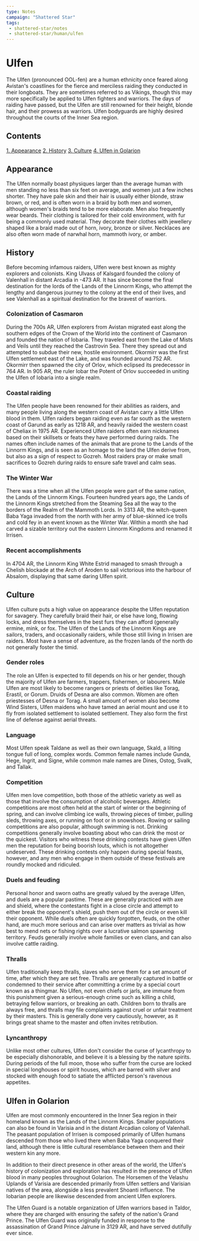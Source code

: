 ```yaml
---
type: Notes
campaign: "Shattered Star"
tags:
 - shattered-star/notes
 - shattered-star/human/ulfen
---
```

# Ulfen

The Ulfen (pronounced OOL-fen) are a human ethnicity once feared along Avistan's coastlines for the fierce and merciless raiding they conducted in their longboats. They are sometimes referred to as Vikings, though this may more specifically be applied to Ulfen fighters and warriors. The days of raiding have passed, but the Ulfen are still renowned for their height, blonde hair, and their prowess as warriors. Ulfen bodyguards are highly desired throughout the courts of the Inner Sea region.

## Contents
<span class="nav">[1. Appearance](#Appearance)
[2. History](#History)
[3. Culture](#Culture)
[4. Ulfen in Golarion](#Ulfen+in+Golarion)</span>

## Appearance
The Ulfen normally boast physiques larger than the average human with men standing no less than six feet on average, and women just a few inches shorter. They have pale skin and their hair is usually either blonde, straw brown, or red, and is often worn in a braid by both men and women, although women's braids tend to be more elaborate. Men also frequently wear beards. Their clothing is tailored for their cold environment, with fur being a commonly used material. They decorate their clothes with jewellery shaped like a braid made out of horn, ivory, bronze or silver. Necklaces are also often worn made of narwhal horn, mammoth ivory, or amber.

## History
Before becoming infamous raiders, Ulfen were best known as mighty explorers and colonists. King Ulvass of Kalsgard founded the colony of Valenhall in distant Arcadia in -473 AR. It has since become the final destination for the lords of the Lands of the Linnorm Kings, who attempt the lengthy and dangerous journey to the colony at the end of their lives, and see Valenhall as a spiritual destination for the bravest of warriors.

### Colonization of Casmaron
During the 700s AR, Ulfen explorers from Avistan migrated east along the southern edges of the Crown of the World into the continent of Casmaron and founded the nation of Iobaria. They traveled east from the Lake of Mists and Veils until they reached the Castrovin Sea. There they spread out and attempted to subdue their new, hostile environment. Okormirr was the first Ulfen settlement east of the Lake, and was founded around 752 AR. Okormirr then spawned the city of Orlov, which eclipsed its predecessor in 764 AR. In 905 AR, the ruler Iobar the Potent of Orlov succeeded in uniting the Ulfen of Iobaria into a single realm.
  
### Coastal raiding
The Ulfen people have been renowned for their abilities as raiders, and many people living along the western coast of Avistan carry a little Ulfen blood in them. Ulfen raiders began raiding even as far south as the western coast of Garund as early as 1218 AR, and heavily raided the western coast of Cheliax in 1975 AR. Experienced Ulfen raiders often earn nicknames based on their skillsets or feats they have performed during raids. The names often include names of the animals that are prone to the Lands of the Linnorm Kings, and is seen as an homage to the land the Ulfen derive from, but also as a sign of respect to Gozreh. Most raiders pray or make small sacrifices to Gozreh during raids to ensure safe travel and calm seas.

### The Winter War
There was a time when all the Ulfen people were part of the same nation, the Lands of the Linnorm Kings. Fourteen hundred years ago, the Lands of the Linnorm Kings stretched from the Steaming Sea all the way to the borders of the Realm of the Mammoth Lords. In 3313 AR, the witch-queen Baba Yaga invaded from the north with her army of blue-skinned ice trolls and cold fey in an event known as the Winter War. Within a month she had carved a sizable territory out the eastern Linnorm Kingdoms and renamed it Irrisen.

### Recent accomplishments
In 4704 AR, the Linnorm King White Estrid managed to smash through a Chelish blockade at the Arch of Aroden to sail victorious into the harbour of Absalom, displaying that same daring Ulfen spirit.

## Culture
Ulfen culture puts a high value on appearance despite the Ulfen reputation for savagery. They carefully braid their hair, or else have long, flowing locks, and dress themselves in the best furs they can afford (generally ermine, mink, or fox. The Ulfen of the Lands of the Linnorm Kings are sailors, traders, and occasionally raiders, while those still living in Irrisen are raiders. Most have a sense of adventure, as the frozen lands of the north do not generally foster the timid.

### Gender roles
The role an Ulfen is expected to fill depends on his or her gender, though the majority of Ulfen are farmers, trappers, fishermen, or labourers. Male Ulfen are most likely to become rangers or priests of deities like Torag, Erastil, or Gorum. Druids of Desna are also common. Women are often priestesses of Desna or Torag. A small amount of women also become Wind Sisters, Ulfen maidens who have tamed an aerial mount and use it to fly from isolated settlement to isolated settlement. They also form the first line of defense against aerial threats.

### Language
Most Ulfen speak Taldane as well as their own language, Skald, a lilting tongue full of long, complex words. Common female names include Gunda, Hege, Ingrit, and Signe, while common male names are Dines, Ostog, Svalk, and Tallak.

### Competition
Ulfen men love competition, both those of the athletic variety as well as those that involve the consumption of alcoholic beverages. Athletic competitions are most often held at the start of winter or the beginning of spring, and can involve climbing ice walls, throwing pieces of timber, pulling sleds, throwing axes, or running on foot or in snowshoes. Rowing or sailing competitions are also popular, although swimming is not. Drinking competitions generally involve boasting about who can drink the most or the quickest. Visitors who witness these drinking contests have given Ulfen men the reputation for being boorish louts, which is not altogether undeserved. These drinking contests only happen during special feasts, however, and any men who engage in them outside of these festivals are roundly mocked and ridiculed.

### Duels and feuding
Personal honor and sworn oaths are greatly valued by the average Ulfen, and duels are a popular pastime. These are generally practiced with axe and shield, where the contestants fight in a close circle and attempt to either break the opponent's shield, push them out of the circle or even kill their opponent. While duels often are quickly forgotten, feuds, on the other hand, are much more serious and can arise over matters as trivial as how best to mend nets or fishing rights over a lucrative salmon spawning territory. Feuds generally involve whole families or even clans, and can also involve cattle raiding.

### Thralls
Ulfen traditionally keep thralls, slaves who serve them for a set amount of time, after which they are set free. Thralls are generally captured in battle or condemned to their service after committing a crime by a special court known as a thingmar. No Ulfen, not even chiefs or jarls, are immune from this punishment given a serious-enough crime such as killing a child, betraying fellow warriors, or breaking an oath. Children born to thralls are always free, and thralls may file complaints against cruel or unfair treatment by their masters. This is generally done very cautiously, however, as it brings great shame to the master and often invites retribution.

### Lyncanthropy
Unlike most other cultures, Ulfen don't consider the curse of lycanthropy to be especially dishonorable, and believe it is a blessing by the nature spirits. During periods of the full moon, those who suffer from the curse are locked in special longhouses or spirit houses, which are barred with silver and stocked with enough food to satiate the afflicted person's ravenous appetites.

## Ulfen in Golarion
Ulfen are most commonly encountered in the Inner Sea region in their homeland known as the Lands of the Linnorm Kings. Smaller populations can also be found in Varisia and in the distant Arcadian colony of Valenhall. The peasant population of Irrisen is composed primarily of Ulfen humans descended from those who lived there when Baba Yaga conquered their land, although there is little cultural resemblance between them and their western kin any more.

In addition to their direct presence in other areas of the world, the Ulfen's history of colonization and exploration has resulted in the presence of Ulfen blood in many peoples throughout Golarion. The Horsemen of the Velashu Uplands of Varisia are descended primarily from Ulfen settlers and Varisian natives of the area, alongside a less prevalent Shoanti influence. The Iobarian people are likewise descended from ancient Ulfen explorers.

The Ulfen Guard is a notable organization of Ulfen warriors based in Taldor, where they are charged with ensuring the safety of the nation's Grand Prince. The Ulfen Guard was originally funded in response to the assassination of Grand Prince Jalrune in 3129 AR, and have served dutifully ever since.
